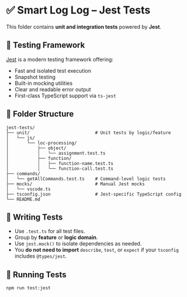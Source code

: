 # ✅ Smart Log Log – Jest Tests

This folder contains **unit and integration tests** powered by **Jest**.

## 🧪 Testing Framework

[Jest](https://jestjs.io/) is a modern testing framework offering:

- Fast and isolated test execution
- Snapshot testing
- Built-in mocking utilities
- Clear and readable error output
- First-class TypeScript support via `ts-jest`

## 📁 Folder Structure

```
jest-tests/
├── unit/                         # Unit tests by logic/feature
│   └── js/
│       └── loc-processing/
│           ├── object/
│           │   └── assignment.test.ts
│           ├── function/
│           │   ├── function-name.test.ts
│           │   └── function-call.test.ts
├── commands/
│   └── getAllCommands.test.ts    # Command-level logic tests
├── mocks/                        # Manual Jest mocks
│   └── vscode.ts
├── tsconfig.json                 # Jest-specific TypeScript config
└── README.md
```

## 🧬 Writing Tests

- Use `.test.ts` for all test files.
- Group by **feature** or **logic domain**.
- Use `jest.mock()` to isolate dependencies as needed.
- You **do not need to import** `describe`, `test`, or `expect` if your `tsconfig` includes `@types/jest`.

## 🚀 Running Tests

```bash
npm run test:jest
```
